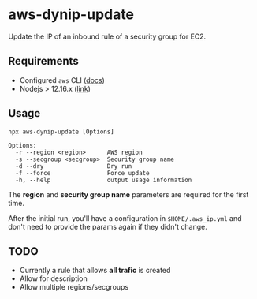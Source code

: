 # aws-dynip-update

Update the IP of an inbound rule of a security group for EC2.

## Requirements

- Configured `aws` CLI ([docs](https://docs.aws.amazon.com/cli/latest/userguide/cli-chap-welcome.html))
- Nodejs > 12.16.x ([link](https://nodejs.org/en/))

## Usage

```shell
npx aws-dynip-update [Options]

Options:
  -r --region <region>      AWS region
  -s --secgroup <secgroup>  Security group name
  -d --dry                  Dry run
  -f --force                Force update
  -h, --help                output usage information
```

The **region** and **security group name** parameters are required for the first time.

After the initial run, you'll have a configuration in `$HOME/.aws_ip.yml` and don't need to provide the params again if they didn't change.

## TODO

- Currently a rule that allows **all trafic** is created
- Allow for description
- Allow multiple regions/secgroups
